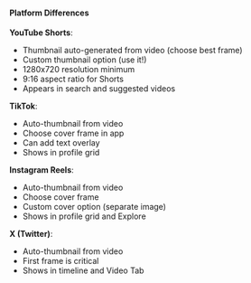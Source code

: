 #### Platform Differences

**YouTube Shorts**:
- Thumbnail auto-generated from video (choose best frame)
- Custom thumbnail option (use it!)
- 1280x720 resolution minimum
- 9:16 aspect ratio for Shorts
- Appears in search and suggested videos

**TikTok**:
- Auto-thumbnail from video
- Choose cover frame in app
- Can add text overlay
- Shows in profile grid

**Instagram Reels**:
- Auto-thumbnail from video
- Choose cover frame
- Custom cover option (separate image)
- Shows in profile grid and Explore

**X (Twitter)**:
- Auto-thumbnail from video
- First frame is critical
- Shows in timeline and Video Tab
